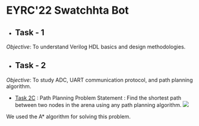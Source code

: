 # EYRC'22 Swatchhta Bot

- ## Task - 1
_Objective_: To understand Verilog HDL basics and design methodologies. 

- ## Task - 2

_Objective_: To study ADC, UART communication protocol, and path planning algorithm. 
  - [Task 2C](Task%202/Task%202C) : Path Planning
  Problem Statement : Find the shortest path between two nodes in the arena using any path planning algorithm.
  ![](https://lh4.googleusercontent.com/r6UFOHhcKxqok5h9F76prWv4ka6pO9_IBsquvMwHqHvV47mwfFyMLeXcT8rXrxDPKue76E80GVJtkgfOD4QKaacMPKgM1WiJZUpY5-pHEzZbqaoswvT9_CLsYQXkX8cp2hwzgEOFH0q-2UyzsfXWhJL_0I38_UtgSOApf6xiGvXtO6l6yWWPOHUkEA)
  
  We used the A* algorithm for solving this problem.
